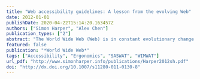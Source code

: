 ```yaml
---
title: "Web accessibility guidelines: A lesson from the evolving Web"
date: 2012-01-01
publishDate: 2020-04-22T15:14:20.163457Z
authors: ["Simon Harper", "Alex Chen"]
publication_types: ["2"]
abstract: "The World Wide Web (Web) is in constant evolutionary change. This evolution occurs along many fronts and is led by infrastructure developers, Web designers, technologists, and users. These multiple stake--holders ensure that the Web is a heterogeneous entity, not just in the nature of the content, but in the technology and agents used to deliver and render that content. It is precisely this heterogeneity which gives the Web its strength and its weakness. A weakness in technology adoption leading to an increasing disconnect between the actual user experience and the expected experience of the technology stakeholders. We are interested in the human factors surrounding the evolution of the Web interface; and believe that the wait is always too long for new accessibility recommendations, guidelines, and technology to be adopted. In this case, we describe a ten-year longitudinal study comprising approximately 6,000 home pages. From this study we conclude that as a `rule-of-thumb' mainstream technology is adopted at about 15% within the first three years, incremental version releases are adopted at about 10% within the first three years. However, sites which are most popular often exhibit enhanced adoption rates of between 10 and 15% over the same period. In addition, we see that accessibility guidelines are mostly ignored with only a 10% adoption rate after more than ten years. From this we infer that, for maximum accessibility adoption, guidelines might be supported and reflected in mainstream specifications instead of remaining only as a separate document."
featured: false
publication: "*World Wide Web*"
tags: ["Accessibility", "Ergonomics", "SASWAT", "WIMWAT"]
url_pdf: "http://www.simonharper.info/publications/Harper2012sh.pdf"
doi: "http://dx.doi.org/10.1007/s11280-011-0130-8"
---
```


